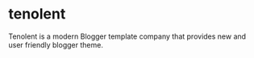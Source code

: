 # tenolent
Tenolent is a modern Blogger template company that provides new and user friendly blogger theme.
